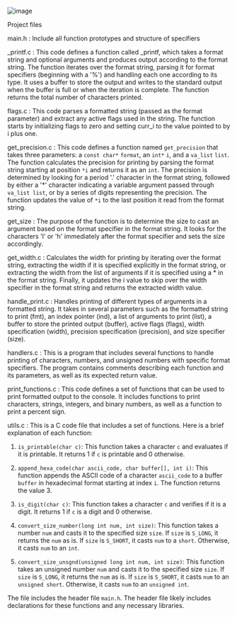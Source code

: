 ![image](https://user-images.githubusercontent.com/126829982/235145391-61e0761b-7c79-4bda-a9ed-08a0dad31a87.png)

Project files

main.h : Include all function prototypes and structure of specifiers

_printf.c : This code defines a function called _printf, which takes a format string and optional arguments and produces output according to the format string. The function iterates over the format string, parsing it for format specifiers (beginning with a '%') and handling each one according to its type. It uses a buffer to store the output and writes to the standard output when the buffer is full or when the iteration is complete. The function returns the total number of characters printed.

flags.c : This code  parses a formatted string (passed as the format parameter) and extract any active flags used in the string. The function starts by initializing flags to zero and setting curr_i to the value pointed to by i plus one.

get_precision.c : This code defines a function named `get_precision` that takes three parameters: a `const char*` `format`, an `int*` `i`, and a `va_list` `list`. The function calculates the precision for printing by parsing the format string starting at position `*i` and returns it as an `int`. The precision is determined by looking for a period '.' character in the format string, followed by either a '*' character indicating a variable argument passed through `va_list list`, or by a series of digits representing the precision. The function updates the value of `*i` to the last position it read from the format string.

get_size : The purpose of the function is to determine the size to cast an argument based on the format specifier in the format string. It looks for the characters 'l' or 'h' immediately after the format specifier and sets the size accordingly.

get_width.c : Calculates the width for printing by iterating over the format string, extracting the width if it is specified explicitly in the format string, or extracting the width from the list of arguments if it is specified using a * in the format string. Finally, it updates the i value to skip over the width specifier in the format string and returns the extracted width value.

handle_print.c :  Handles printing of different types of arguments in a formatted string. It takes in several parameters such as the formatted string to print (fmt), an index pointer (ind), a list of arguments to print (list), a buffer to store the printed output (buffer), active flags (flags), width specification (width), precision specification (precision), and size specifier (size).

handlers.c : This is a program that includes several functions to handle printing of characters, numbers, and unsigned numbers with specific format specifiers. The program contains comments describing each function and its parameters, as well as its expected return value.

print_functions.c : This code defines a set of functions that can be used to print formatted output to the console. It includes functions to print characters, strings, integers, and binary numbers, as well as a function to print a percent sign.

utils.c : This is a C code file that includes a set of functions. Here is a brief explanation of each function:

1. `is_printable(char c)`: This function takes a character `c` and evaluates if it is printable. It returns 1 if `c` is printable and 0 otherwise.

2. `append_hexa_code(char ascii_code, char buffer[], int i)`: This function appends the ASCII code of a character `ascii_code` to a buffer `buffer` in hexadecimal format starting at index `i`. The function returns the value 3.

3. `is_digit(char c)`: This function takes a character `c` and verifies if it is a digit. It returns 1 if `c` is a digit and 0 otherwise.

4. `convert_size_number(long int num, int size)`: This function takes a number `num` and casts it to the specified size `size`. If `size` is `S_LONG`, it returns the `num` as is. If `size` is `S_SHORT`, it casts `num` to a `short`. Otherwise, it casts `num` to an `int`.

5. `convert_size_unsgnd(unsigned long int num, int size)`: This function takes an unsigned number `num` and casts it to the specified size `size`. If `size` is `S_LONG`, it returns the `num` as is. If `size` is `S_SHORT`, it casts `num` to an `unsigned short`. Otherwise, it casts `num` to an `unsigned int`.

The file includes the header file `main.h`. The header file likely includes declarations for these functions and any necessary libraries.
